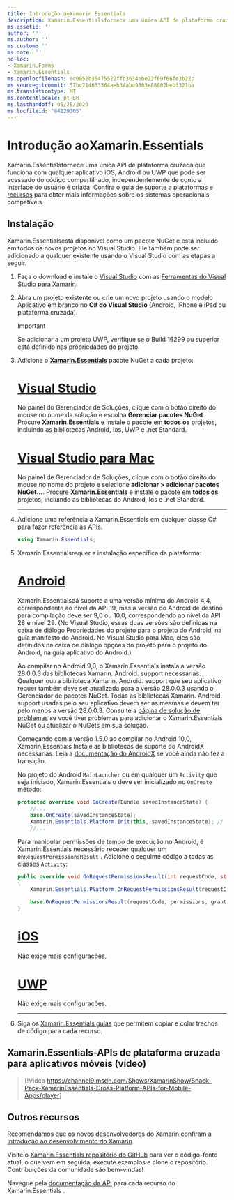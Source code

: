 ```yaml
---
title: Introdução aoXamarin.Essentials
description: Xamarin.Essentialsfornece uma única API de plataforma cruzada que funciona com qualquer aplicativo iOS, Android ou UWP que pode ser acessado do código compartilhado, independentemente de como a interface do usuário é criada.
ms.assetid: ''
author: ''
ms.author: ''
ms.custom: ''
ms.date: ''
no-loc:
- Xamarin.Forms
- Xamarin.Essentials
ms.openlocfilehash: 0c0052b35475522ffb3634ebe22f69f66fe3b22b
ms.sourcegitcommit: 57bc714633364aeb34aba9803e88802bebf321ba
ms.translationtype: MT
ms.contentlocale: pt-BR
ms.lasthandoff: 05/28/2020
ms.locfileid: "84129305"
---
```

# <a name="get-started-with-xamarinessentials"></a>Introdução aoXamarin.Essentials

Xamarin.Essentialsfornece uma única API de plataforma cruzada que funciona com qualquer aplicativo iOS, Android ou UWP que pode ser acessado do código compartilhado, independentemente de como a interface do usuário é criada. Confira o [guia de suporte a plataformas e recursos](platform-feature-support.md) para obter mais informações sobre os sistemas operacionais compatíveis.

## <a name="installation"></a>Instalação

Xamarin.Essentialsestá disponível como um pacote NuGet e está incluído em todos os novos projetos no Visual Studio. Ele também pode ser adicionado a qualquer existente usando o Visual Studio com as etapas a seguir.

1. Faça o download e instale o [Visual Studio](https://visualstudio.microsoft.com/) com as [Ferramentas do Visual Studio para Xamarin](~/get-started/installation/index.md).

2. Abra um projeto existente ou crie um novo projeto usando o modelo Aplicativo em branco no **C# do Visual Studio** (Android, iPhone e iPad ou plataforma cruzada).

    > [!IMPORTANT]
    > Se adicionar a um projeto UWP, verifique se o Build 16299 ou superior está definido nas propriedades do projeto.

3. Adicione o [**Xamarin.Essentials**](https://www.nuget.org/packages/Xamarin.Essentials/) pacote NuGet a cada projeto:

    <!--markdownlint-disable MD023 -->
    # <a name="visual-studio"></a>[Visual Studio](#tab/windows)

    No painel do Gerenciador de Soluções, clique com o botão direito do mouse no nome da solução e escolha **Gerenciar pacotes NuGet**. Procure **Xamarin.Essentials** e instale o pacote em **todos os** projetos, incluindo as bibliotecas Android, Ios, UWP e .net Standard.

    # <a name="visual-studio-for-mac"></a>[Visual Studio para Mac](#tab/macos)

    No painel de Gerenciador de Soluções, clique com o botão direito do mouse no nome do projeto e selecione **adicionar > adicionar pacotes NuGet...**. Procure **Xamarin.Essentials** e instale o pacote em **todos os** projetos, incluindo as bibliotecas do Android, Ios e .net Standard.

    -----

4. Adicione uma referência a Xamarin.Essentials em qualquer classe C# para fazer referência às APIs.

    ```csharp
    using Xamarin.Essentials;
    ```

5. Xamarin.Essentialsrequer a instalação específica da plataforma:

    # <a name="android"></a>[Android](#tab/android)

    Xamarin.Essentialsdá suporte a uma versão mínima do Android 4,4, correspondente ao nível da API 19, mas a versão do Android de destino para compilação deve ser 9,0 ou 10,0, correspondendo ao nível da API 28 e nível 29. (No Visual Studio, essas duas versões são definidas na caixa de diálogo Propriedades do projeto para o projeto do Android, na guia manifesto do Android. No Visual Studio para Mac, eles são definidos na caixa de diálogo opções do projeto para o projeto do Android, na guia aplicativo do Android.)

    Ao compilar no Android 9,0, o Xamarin.Essentials instala a versão 28.0.0.3 das bibliotecas Xamarin. Android. support necessárias. Qualquer outra biblioteca Xamarin. Android. support que seu aplicativo requer também deve ser atualizada para a versão 28.0.0.3 usando o Gerenciador de pacotes NuGet. Todas as bibliotecas Xamarin. Android. support usadas pelo seu aplicativo devem ser as mesmas e devem ter pelo menos a versão 28.0.0.3. Consulte a [página de solução de problemas](troubleshooting.md) se você tiver problemas para adicionar o Xamarin.Essentials NuGet ou atualizar o NuGets em sua solução.

    Começando com a versão 1.5.0 ao compilar no Android 10,0, Xamarin.Essentials Instale as bibliotecas de suporte do AndroidX necessárias. Leia a [documentação do AndroidX](https://docs.microsoft.com/xamarin/android/platform/androidx) se você ainda não fez a transição.

    No projeto do Android `MainLauncher` ou em qualquer um `Activity` que seja iniciado, Xamarin.Essentials o deve ser inicializado no `OnCreate` método:

    ```csharp
    protected override void OnCreate(Bundle savedInstanceState) {
        //...
        base.OnCreate(savedInstanceState);
        Xamarin.Essentials.Platform.Init(this, savedInstanceState); // add this line to your code, it may also be called: bundle
        //...
    ```

    Para manipular permissões de tempo de execução no Android, é Xamarin.Essentials necessário receber qualquer um `OnRequestPermissionsResult` . Adicione o seguinte código a todas as classes `Activity`:

    ```csharp
    public override void OnRequestPermissionsResult(int requestCode, string[] permissions, Android.Content.PM.Permission[] grantResults)
    {
        Xamarin.Essentials.Platform.OnRequestPermissionsResult(requestCode, permissions, grantResults);

        base.OnRequestPermissionsResult(requestCode, permissions, grantResults);
    }
    ```

    # <a name="ios"></a>[iOS](#tab/ios)

    Não exige mais configurações.

    # <a name="uwp"></a>[UWP](#tab/uwp)

    Não exige mais configurações.

    -----

6. Siga os [ Xamarin.Essentials guias](index.md) que permitem copiar e colar trechos de código para cada recurso.

## <a name="xamarinessentials---cross-platform-apis-for-mobile-apps-video"></a>Xamarin.Essentials-APIs de plataforma cruzada para aplicativos móveis (vídeo)

> [!Video https://channel9.msdn.com/Shows/XamarinShow/Snack-Pack-XamarinEssentials-Cross-Platform-APIs-for-Mobile-Apps/player]

## <a name="other-resources"></a>Outros recursos

Recomendamos que os novos desenvolvedores do Xamarin confiram a [Introdução ao desenvolvimento do Xamarin](~/cross-platform/getting-started/index.md).

Visite o [ Xamarin.Essentials repositório do GitHub](https://github.com/xamarin/Essentials) para ver o código-fonte atual, o que vem em seguida, execute exemplos e clone o repositório. Contribuições da comunidade são bem-vindas!

Navegue pela [documentação da API](xref:Xamarin.Essentials) para cada recurso do Xamarin.Essentials .
